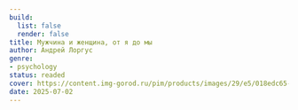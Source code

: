 ```yaml
---
build:
  list: false
  render: false
title: Мужчина и женщина, от я до мы
author: Андрей Лоргус
genre:
- psychology
status: readed
cover: https://content.img-gorod.ru/pim/products/images/29/e5/018edc65-c41b-7888-9472-e46f6ec529e5.jpg?width=0&height=1200&fit=bounds
date: 2025-07-02
---
```


